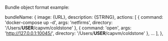 Bundle object format example:

bundleName: {
  image: {URL},
  description: {STRING},
  actions: [
    {
      command: 'docker-compose up -d',
      args: 'netfirms',
      directory: '/Users/__USER__/capvm/coldstone'
    },
    {
      command: 'open',
      args: 'http://127.0.0.1:10045/',
      directory: '/Users/__USER__/capvm/coldstone'
    },
    ...
  ],
},